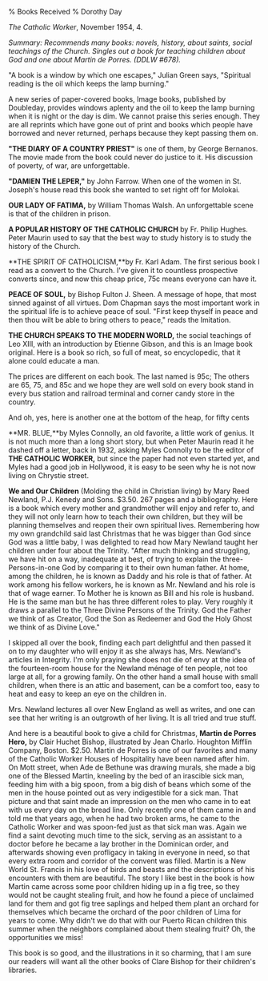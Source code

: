 % Books Received
% Dorothy Day

*The Catholic Worker*, November 1954, 4.

*Summary: Recommends many books: novels, history, about saints, social
teachings of the Church. Singles out a book for teaching children about
God and one about Martin de Porres. (DDLW \#678).*

"A book is a window by which one escapes," Julian Green says, "Spiritual
reading is the oil which keeps the lamp burning."

A new series of paper-covered books, Image books, published by
Doubleday, provides windows aplenty and the oil to keep the lamp burning
when it is night or the day is dim. We cannot praise this series enough.
They are all reprints which have gone out of print and books which
people have borrowed and never returned, perhaps because they kept
passing them on.

**"THE DIARY OF A COUNTRY PRIEST"** is one of them, by George Bernanos.
The movie made from the book could never do justice to it. His
discussion of poverty, of war, are unforgettable.

**"DAMIEN THE LEPER,"** by John Farrow. When one of the women in St.
Joseph's house read this book she wanted to set right off for Molokai.

**OUR LADY OF FATIMA,** by William Thomas Walsh. An unforgettable scene
is that of the children in prison. 

**A POPULAR HISTORY OF THE CATHOLIC CHURCH** by Fr. Philip Hughes. Peter Maurin used to say that the best way to study history is to study the history of the Church. 

**THE SPIRIT OF CATHOLICISM,**by Fr. Karl Adam. The first serious book I read as a convert to the Church. I've given it to countless prospective converts
since, and now this cheap price, 75c means everyone can have it. 

**PEACE OF SOUL,** by Bishop Fulton J. Sheen. A message of hope, that most
sinned against of all virtues. Dom Chapman says the most important work
in the spiritual life is to achieve peace of soul. "First keep thyself
in peace and then thou wilt be able to bring others to peace," reads the
Imitation. 

**THE CHURCH SPEAKS TO THE MODERN WORLD,** the social
teachings of Leo XIII, with an introduction by Etienne Gibson, and this
is an Image book original. Here is a book so rich, so full of meat, so
encyclopedic, that it alone could educate a man.

The prices are different on each book. The last named is 95c; The others
are 65, 75, and 85c and we hope they are well sold on every book stand
in every bus station and railroad terminal and corner candy store in the
country.

And oh, yes, here is another one at the bottom of the heap, for fifty
cents

**MR. BLUE,**by Myles Connolly, an old favorite, a little work of
genius. It is not much more than a long short story, but when Peter
Maurin read it he dashed off a letter, back in 1932, asking Myles
Connolly to be the editor of **THE CATHOLIC WORKER,** but since the
paper had not even started yet, and Myles had a good job in Hollywood,
it is easy to be seen why he is not now living on Chrystie street.


**We and Our Children** (Molding the child in Christian living) by Mary
Reed Newland, P.J. Kenedy and Sons. $3.50. 267 pages and a
bibliography. Here is a book which every mother and grandmother will
enjoy and refer to, and they will not only learn how to teach their own
children, but they will be planning themselves and reopen their own
spiritual lives. Remembering how my own grandchild said last Christmas
that he was bigger than God since God was a little baby, I was delighted
to read how Mary Newland taught her children under four about the
Trinity. "After much thinking and struggling, we have hit on a way,
inadequate at best, of trying to explain the three-Persons-in-one God by
comparing it to their own human father. At home, among the children, he
is known as Daddy and his role is that of father. At work among his
fellow workers, he is known as Mr. Newland and his role is that of wage
earner. To Mother he is known as Bill and his role is husband. He is the
same man but he has three different roles to play. Very roughly it draws
a parallel to the Three Divine Persons of the Trinity. God the Father we
think of as Creator, God the Son as Redeemer and God the Holy Ghost we
think of as Divine Love."

I skipped all over the book, finding each part delightful and then
passed it on to my daughter who will enjoy it as she always has, Mrs.
Newland's articles in Integrity. I'm only praying she does not die of
envy at the idea of the fourteen-room house for the Newland ménage of
ten people, not too large at all, for a growing family. On the other
hand a small house with small children, when there is an attic and
basement, can be a comfort too, easy to heat and easy to keep an eye on
the children in.

Mrs. Newland lectures all over New England as well as writes, and one
can see that her writing is an outgrowth of her living. It is all tried
and true stuff.

And here is a beautiful book to give a child for Christmas, **Martin de
Porres Hero,** by Clair Huchet Bishop, illustrated by Jean Charlo.
Houghton Mifflin Company, Boston. $2.50. Martin de Porres is one of our
favorites and many of the Catholic Worker Houses of Hospitality have
been named after him. On Mott street, when Ade de Bethune was drawing
murals, she made a big one of the Blessed Martin, kneeling by the bed of
an irascible sick man, feeding him with a big spoon, from a big dish of
beans which some of the men in the house pointed out as very
indigestible for a sick man. That picture and that saint made an
impression on the men who came in to eat with us every day on the bread
line. Only recently one of them came in and told me that years ago, when
he had two broken arms, he came to the Catholic Worker and was spoon-fed
just as that sick man was. Again we find a saint devoting much time to
the sick, serving as an assistant to a doctor before he became a lay
brother in the Dominican order, and afterwards showing even profligacy
in taking in everyone in need, so that every extra room and corridor of
the convent was filled. Martin is a New World St. Francis in his love of
birds and beasts and the descriptions of his encounters with them are
beautiful. The story I like best in the book is how Martin came across
some poor children hiding up in a fig tree, so they would not be caught
stealing fruit, and how he found a piece of unclaimed land for them and
got fig tree saplings and helped them plant an orchard for themselves
which became the orchard of the poor children of Lima for years to come.
Why didn't we do that with our Puerto Rican children this summer when
the neighbors complained about them stealing fruit? Oh, the
opportunities we miss!

This book is so good, and the illustrations in it so charming, that I am
sure our readers will want all the other books of Clare Bishop for their
children's libraries.
